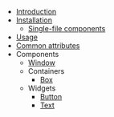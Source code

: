* [Introduction](./README.md)
* [Installation](./installation/README.md)
  * [Single-file components](./installation/single-file-components.md)
* [Usage](./usage.md)
* [Common attributes](./common-attributes.md)
* Components
  * [Window](./components/window.md)
  * Containers
    * [Box](./components/box.md)
  * Widgets
    * [Button](./components/button.md)
    * [Text](./components/text.md)
